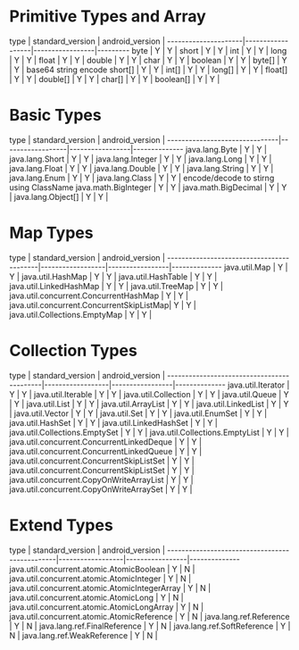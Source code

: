 # Primitive Types and Array
type                 | standard_version | android_version | 
---------------------|------------------|-----------------|---------
byte                 | Y                | Y               |
short                | Y                | Y               |
int                  | Y                | Y               |
long                 | Y                | Y               |
float                | Y                | Y               |
double               | Y                | Y               |
char                 | Y                | Y               |
boolean              | Y                | Y               |
byte[]               | Y                | Y               | base64 string encode
short[]              | Y                | Y               |
int[]                | Y                | Y               |
long[]               | Y                | Y               |
float[]              | Y                | Y               |
double[]             | Y                | Y               |
char[]               | Y                | Y               |
boolean[]            | Y                | Y               |

# Basic Types
type                           | standard_version | android_version |
-------------------------------|------------------|-----------------|--------------
java.lang.Byte                 | Y                | Y               |
java.lang.Short                | Y                | Y               |
java.lang.Integer              | Y                | Y               |
java.lang.Long                 | Y                | Y               |
java.lang.Float                | Y                | Y               |
java.lang.Double               | Y                | Y               |
java.lang.String               | Y                | Y               |
java.lang.Enum                 | Y                | Y               | 
java.lang.Class                | Y                | Y               | encode/decode to stirng using ClassName
java.math.BigInteger           | Y                | Y               |
java.math.BigDecimal           | Y                | Y               |
java.lang.Object[]             | Y                | Y               |

# Map Types
type                                      | standard_version | android_version |
------------------------------------------|------------------|-----------------|--------------
java.util.Map                             | Y                | Y               |
java.util.HashMap                         | Y                | Y               |
java.util.HashTable                       | Y                | Y               |
java.util.LinkedHashMap                   | Y                | Y               |
java.util.TreeMap                         | Y                | Y               |
java.util.concurrent.ConcurrentHashMap    | Y                | Y               |
java.util.concurrent.ConcurrentSkipListMap| Y                | Y               |
java.util.Collections.EmptyMap            | Y                | Y               |

# Collection Types
type                                       | standard_version | android_version |
-------------------------------------------|------------------|-----------------|--------------
java.util.Iterator                         | Y                | Y               |
java.util.Iterable                         | Y                | Y               |
java.util.Collection                       | Y                | Y               |
java.util.Queue                            | Y                | Y               |
java.util.List                             | Y                | Y               |
java.util.ArrayList                        | Y                | Y               |
java.util.LinkedList                       | Y                | Y               |
java.util.Vector                           | Y                | Y               |
java.util.Set                              | Y                | Y               |
java.util.EnumSet                          | Y                | Y               |
java.util.HashSet                          | Y                | Y               |
java.util.LinkedHashSet                    | Y                | Y               |
java.util.Collections.EmptySet             | Y                | Y               |
java.util.Collections.EmptyList            | Y                | Y               |
java.util.concurrent.ConcurrentLinkedDeque | Y                | Y               |
java.util.concurrent.ConcurrentLinkedQueue | Y                | Y               |
java.util.concurrent.ConcurrentSkipListSet | Y                | Y               |
java.util.concurrent.ConcurrentSkipListSet | Y                | Y               |
java.util.concurrent.CopyOnWriteArrayList  | Y                | Y               |
java.util.concurrent.CopyOnWriteArraySet   | Y                | Y               |

# Extend Types
type                                           | standard_version | android_version |
-----------------------------------------------|------------------|-----------------|--------------
java.util.concurrent.atomic.AtomicBoolean      | Y                | N               | 
java.util.concurrent.atomic.AtomicInteger      | Y                | N               | 
java.util.concurrent.atomic.AtomicIntegerArray | Y                | N               | 
java.util.concurrent.atomic.AtomicLong         | Y                | N               | 
java.util.concurrent.atomic.AtomicLongArray    | Y                | N               | 
java.util.concurrent.atomic.AtomicReference    | Y                | N               | 
java.lang.ref.Reference                        | Y                | N               | 
java.lang.ref.FinalReference                   | Y                | N               | 
java.lang.ref.SoftReference                    | Y                | N               | 
java.lang.ref.WeakReference                    | Y                | N               | 